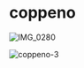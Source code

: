 # coppeno

![IMG_0280](https://user-images.githubusercontent.com/1584153/118537557-0eff9c00-b788-11eb-96cb-6caaf76c3835.JPG)

![coppeno-3](https://user-images.githubusercontent.com/1584153/118579050-468e3880-b7c8-11eb-9365-98addbd8a363.jpg)
